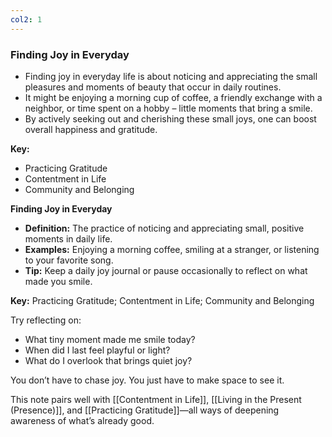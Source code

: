 ```yaml
---
col2: 1
---
```

### Finding Joy in Everyday

- Finding joy in everyday life is about noticing and appreciating the small pleasures and moments of beauty that occur in daily routines.
- It might be enjoying a morning cup of coffee, a friendly exchange with a neighbor, or time spent on a hobby – little moments that bring a smile.
- By actively seeking out and cherishing these small joys, one can boost overall happiness and gratitude.

**Key:**
- Practicing Gratitude
- Contentment in Life
- Community and Belonging

**Finding Joy in Everyday**
- **Definition:** The practice of noticing and appreciating small, positive moments in daily life.
- **Examples:** Enjoying a morning coffee, smiling at a stranger, or listening to your favorite song.
- **Tip:** Keep a daily joy journal or pause occasionally to reflect on what made you smile.

**Key:** Practicing Gratitude; Contentment in Life; Community and Belonging

Try reflecting on:
- What tiny moment made me smile today?
- When did I last feel playful or light?
- What do I overlook that brings quiet joy?

You don’t have to chase joy. You just have to make space to see it.

This note pairs well with [[Contentment in Life]], [[Living in the Present (Presence)]], and [[Practicing Gratitude]]—all ways of deepening awareness of what’s already good.


